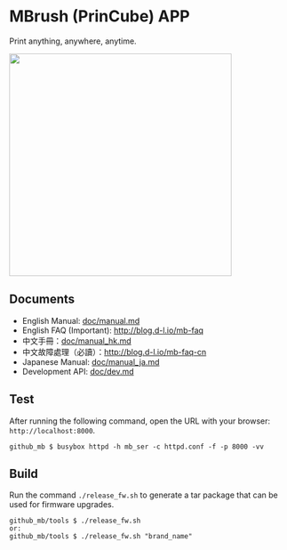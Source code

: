 MBrush (PrinCube) APP
======
Print anything, anywhere, anytime.

<img src="doc/princube.png" width="400px">  

## Documents
 - English Manual: <a href="doc/manual.md">doc/manual.md</a>
 - English FAQ (Important): <a href="http://blog.d-l.io/mb-faq">http://blog.d-l.io/mb-faq</a>
 - 中文手冊：<a href="doc/manual_hk.md">doc/manual_hk.md</a>
 - 中文故障處理（必讀）：<a href="http://blog.d-l.io/mb-faq-cn">http://blog.d-l.io/mb-faq-cn</a>
 - Japanese Manual: <a href="doc/manual_ja.md">doc/manual_ja.md</a>
 - Development API: <a href="doc/dev.md">doc/dev.md</a>

## Test
After running the following command, open the URL with your browser: `http://localhost:8000`.
```
github_mb $ busybox httpd -h mb_ser -c httpd.conf -f -p 8000 -vv
```

## Build
Run the command `./release_fw.sh` to generate a tar package that can be used for firmware upgrades.
```
github_mb/tools $ ./release_fw.sh
or:
github_mb/tools $ ./release_fw.sh "brand_name"
```

